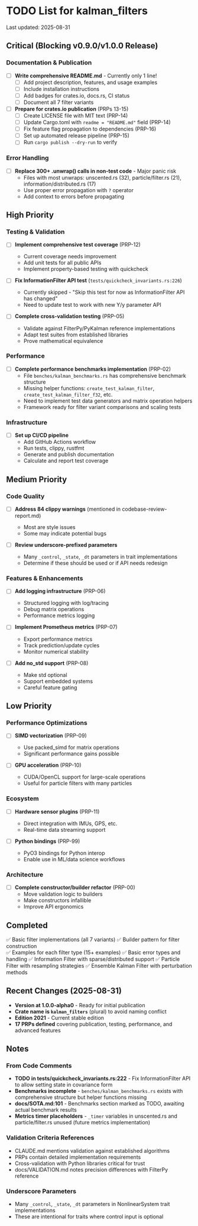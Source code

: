 # TODO List for kalman_filters

Last updated: 2025-08-31

## Critical (Blocking v0.9.0/v1.0.0 Release)

### Documentation & Publication
- [ ] **Write comprehensive README.md** - Currently only 1 line!
  - [ ] Add project description, features, and usage examples
  - [ ] Include installation instructions
  - [ ] Add badges for crates.io, docs.rs, CI status
  - [ ] Document all 7 filter variants
  
- [ ] **Prepare for crates.io publication** (PRPs 13-15)
  - [ ] Create LICENSE file with MIT text (PRP-14)
  - [ ] Update Cargo.toml with `readme = "README.md"` field (PRP-14)
  - [ ] Fix feature flag propagation to dependencies (PRP-16)
  - [ ] Set up automated release pipeline (PRP-15)
  - [ ] Run `cargo publish --dry-run` to verify

### Error Handling
- [ ] **Replace 300+ .unwrap() calls in non-test code** - Major panic risk
  - Files with most unwraps: unscented.rs (32), particle/filter.rs (21), information/distributed.rs (17)
  - Use proper error propagation with `?` operator
  - Add context to errors before propagating

## High Priority

### Testing & Validation
- [ ] **Implement comprehensive test coverage** (PRP-12)
  - Current coverage needs improvement
  - Add unit tests for all public APIs
  - Implement property-based testing with quickcheck
  
- [ ] **Fix InformationFilter API test** (`tests/quickcheck_invariants.rs:226`)
  - Currently skipped - "Skip this test for now as InformationFilter API has changed"
  - Need to update test to work with new Y/y parameter API

- [ ] **Complete cross-validation testing** (PRP-05)
  - Validate against FilterPy/PyKalman reference implementations
  - Adapt test suites from established libraries
  - Prove mathematical equivalence

### Performance
- [ ] **Complete performance benchmarks implementation** (PRP-02)
  - File `benches/kalman_benchmarks.rs` has comprehensive benchmark structure
  - Missing helper functions: `create_test_kalman_filter`, `create_test_kalman_filter_f32`, etc.
  - Need to implement test data generators and matrix operation helpers
  - Framework ready for filter variant comparisons and scaling tests

### Infrastructure
- [ ] **Set up CI/CD pipeline**
  - Add GitHub Actions workflow
  - Run tests, clippy, rustfmt
  - Generate and publish documentation
  - Calculate and report test coverage

## Medium Priority

### Code Quality
- [ ] **Address 84 clippy warnings** (mentioned in codebase-review-report.md)
  - Most are style issues
  - Some may indicate potential bugs

- [ ] **Review underscore-prefixed parameters**
  - Many `_control`, `_state`, `_dt` parameters in trait implementations
  - Determine if these should be used or if API needs redesign

### Features & Enhancements
- [ ] **Add logging infrastructure** (PRP-06)
  - Structured logging with log/tracing
  - Debug matrix operations
  - Performance metrics logging

- [ ] **Implement Prometheus metrics** (PRP-07)
  - Export performance metrics
  - Track prediction/update cycles
  - Monitor numerical stability

- [ ] **Add no_std support** (PRP-08)
  - Make std optional
  - Support embedded systems
  - Careful feature gating

## Low Priority

### Performance Optimizations
- [ ] **SIMD vectorization** (PRP-09)
  - Use packed_simd for matrix operations
  - Significant performance gains possible

- [ ] **GPU acceleration** (PRP-10)
  - CUDA/OpenCL support for large-scale operations
  - Useful for particle filters with many particles

### Ecosystem
- [ ] **Hardware sensor plugins** (PRP-11)
  - Direct integration with IMUs, GPS, etc.
  - Real-time data streaming support

- [ ] **Python bindings** (PRP-99)
  - PyO3 bindings for Python interop
  - Enable use in ML/data science workflows

### Architecture
- [ ] **Complete constructor/builder refactor** (PRP-00)
  - Move validation logic to builders
  - Make constructors infallible
  - Improve API ergonomics

## Completed
✅ Basic filter implementations (all 7 variants)
✅ Builder pattern for filter construction  
✅ Examples for each filter type (15+ examples)
✅ Basic error types and handling
✅ Information Filter with sparse/distributed support
✅ Particle Filter with resampling strategies
✅ Ensemble Kalman Filter with perturbation methods

## Recent Changes (2025-08-31)
- **Version at 1.0.0-alpha0** - Ready for initial publication
- **Crate name is `kalman_filters`** (plural) to avoid naming conflict
- **Edition 2021** - Current stable edition
- **17 PRPs defined** covering publication, testing, performance, and advanced features

## Notes

### From Code Comments  
- **TODO in tests/quickcheck_invariants.rs:222** - Fix InformationFilter API to allow setting state in covariance form
- **Benchmarks incomplete** - `benches/kalman_benchmarks.rs` exists with comprehensive structure but helper functions missing
- **docs/SOTA.md:101** - Benchmarks section marked as TODO, awaiting actual benchmark results
- **Metrics timer placeholders** - `_timer` variables in unscented.rs and particle/filter.rs unused (future metrics implementation)

### Validation Criteria References
- CLAUDE.md mentions validation against established algorithms
- PRPs contain detailed implementation requirements
- Cross-validation with Python libraries critical for trust
- docs/VALIDATION.md notes precision differences with FilterPy reference

### Underscore Parameters
- Many `_control`, `_state`, `_dt` parameters in NonlinearSystem trait implementations
- These are intentional for traits where control input is optional
